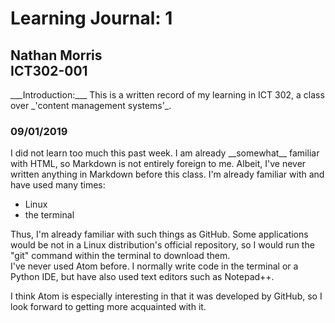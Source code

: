 # Learning Journal: 1
## Nathan Morris<br>ICT302-001

<p>___Introduction:___ This is a written record of my learning in ICT 302, a class over _'content management systems'_.</p>

### 09/01/2019
<p>I did not learn too much this past week. I am already __somewhat__ familiar with HTML, so Markdown is not entirely foreign to me. Albeit, I've never written anything in Markdown before this class. I'm already familiar with and have used many times:</p>
<ul>
<li>Linux</li>
<li>the terminal</li>
</ul>
<p>Thus, I'm already familiar with such things as GitHub. Some applications would be not in a Linux distribution's official repository, so I would run the "git" command within the terminal to download them.<br>I've never used Atom before. I normally write code in the terminal or a Python IDE, but have also used text editors such as Notepad++.</p>
<p>I think Atom is especially interesting in that it was developed by GitHub, so I look forward to getting more acquainted with it.</p>
